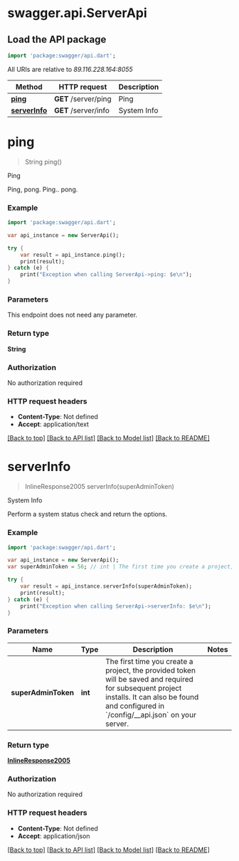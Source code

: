 # swagger.api.ServerApi

## Load the API package
```dart
import 'package:swagger/api.dart';
```

All URIs are relative to *89.116.228.164:8055*

Method | HTTP request | Description
------------- | ------------- | -------------
[**ping**](ServerApi.md#ping) | **GET** /server/ping | Ping
[**serverInfo**](ServerApi.md#serverInfo) | **GET** /server/info | System Info

# **ping**
> String ping()

Ping

Ping, pong. Ping.. pong.

### Example
```dart
import 'package:swagger/api.dart';

var api_instance = new ServerApi();

try {
    var result = api_instance.ping();
    print(result);
} catch (e) {
    print("Exception when calling ServerApi->ping: $e\n");
}
```

### Parameters
This endpoint does not need any parameter.

### Return type

**String**

### Authorization

No authorization required

### HTTP request headers

 - **Content-Type**: Not defined
 - **Accept**: application/text

[[Back to top]](#) [[Back to API list]](../README.md#documentation-for-api-endpoints) [[Back to Model list]](../README.md#documentation-for-models) [[Back to README]](../README.md)

# **serverInfo**
> InlineResponse2005 serverInfo(superAdminToken)

System Info

Perform a system status check and return the options.

### Example
```dart
import 'package:swagger/api.dart';

var api_instance = new ServerApi();
var superAdminToken = 56; // int | The first time you create a project, the provided token will be saved and required for subsequent project installs. It can also be found and configured in `/config/__api.json` on your server.

try {
    var result = api_instance.serverInfo(superAdminToken);
    print(result);
} catch (e) {
    print("Exception when calling ServerApi->serverInfo: $e\n");
}
```

### Parameters

Name | Type | Description  | Notes
------------- | ------------- | ------------- | -------------
 **superAdminToken** | **int**| The first time you create a project, the provided token will be saved and required for subsequent project installs. It can also be found and configured in &#x60;/config/__api.json&#x60; on your server. | 

### Return type

[**InlineResponse2005**](InlineResponse2005.md)

### Authorization

No authorization required

### HTTP request headers

 - **Content-Type**: Not defined
 - **Accept**: application/json

[[Back to top]](#) [[Back to API list]](../README.md#documentation-for-api-endpoints) [[Back to Model list]](../README.md#documentation-for-models) [[Back to README]](../README.md)

